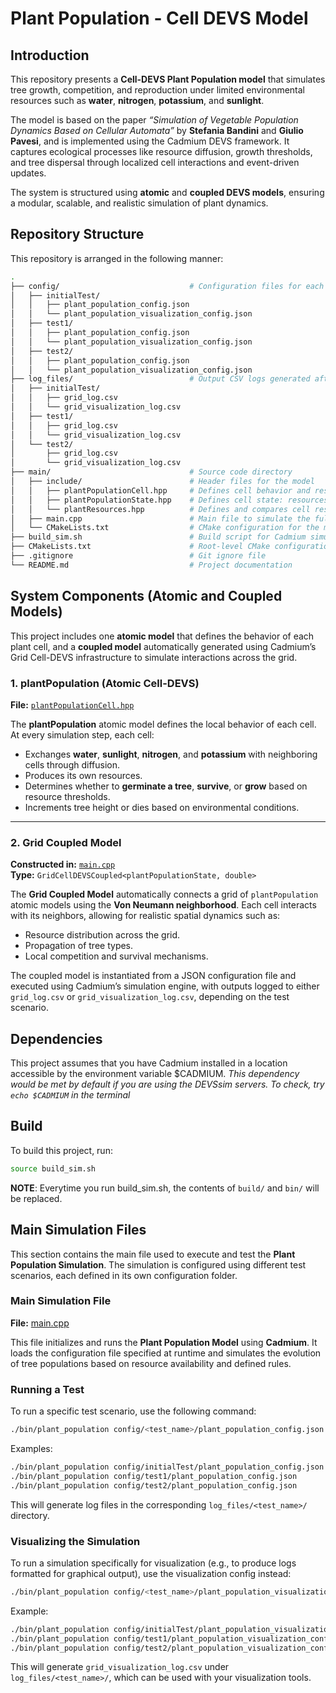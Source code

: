 # Plant Population - Cell DEVS Model

## Introduction
This repository presents a **Cell-DEVS Plant Population model** that simulates tree growth, competition, and reproduction under limited environmental resources such as **water**, **nitrogen**, **potassium**, and **sunlight**.

The model is based on the paper *“Simulation of Vegetable Population Dynamics Based on Cellular Automata”* by **Stefania Bandini** and **Giulio Pavesi**, and is implemented using the Cadmium DEVS framework. It captures ecological processes like resource diffusion, growth thresholds, and tree dispersal through localized cell interactions and event-driven updates.

The system is structured using **atomic** and **coupled DEVS models**, ensuring a modular, scalable, and realistic simulation of plant dynamics.

## Repository Structure
This repository is arranged in the following manner:

```sh
.
├── config/                             # Configuration files for each test scenario
│   ├── initialTest/
│   │   ├── plant_population_config.json
│   │   └── plant_population_visualization_config.json
│   ├── test1/
│   │   ├── plant_population_config.json
│   │   └── plant_population_visualization_config.json
│   ├── test2/
│   │   ├── plant_population_config.json
│   │   └── plant_population_visualization_config.json
├── log_files/                          # Output CSV logs generated after simulation
│   ├── initialTest/
│   │   ├── grid_log.csv
│   │   └── grid_visualization_log.csv
│   ├── test1/
│   │   ├── grid_log.csv
│   │   └── grid_visualization_log.csv
│   └── test2/
│       ├── grid_log.csv
│       └── grid_visualization_log.csv
├── main/                               # Source code directory
│   ├── include/                        # Header files for the model
│   │   ├── plantPopulationCell.hpp     # Defines cell behavior and resource-based state updates
│   │   ├── plantPopulationState.hpp    # Defines cell state: resources, tree type, and height
│   │   └── plantResources.hpp          # Defines and compares cell resources (water, sunlight, nitrogen, potassium)
│   ├── main.cpp                        # Main file to simulate the full system
│   └── CMakeLists.txt                  # CMake configuration for the main directory
├── build_sim.sh                        # Build script for Cadmium simulation
├── CMakeLists.txt                      # Root-level CMake configuration
├── .gitignore                          # Git ignore file
└── README.md                           # Project documentation
```

## System Components (Atomic and Coupled Models)

This project includes one **atomic model** that defines the behavior of each plant cell, and a **coupled model** automatically generated using Cadmium’s Grid Cell-DEVS infrastructure to simulate interactions across the grid.

### **1. plantPopulation (Atomic Cell-DEVS)**  
**File:** [`plantPopulationCell.hpp`](main/include/plantPopulationCell.hpp)  

The **plantPopulation** atomic model defines the local behavior of each cell. At every simulation step, each cell:
- Exchanges **water**, **sunlight**, **nitrogen**, and **potassium** with neighboring cells through diffusion.
- Produces its own resources.
- Determines whether to **germinate a tree**, **survive**, or **grow** based on resource thresholds.
- Increments tree height or dies based on environmental conditions.

---

### **2. Grid Coupled Model**  
**Constructed in:** [`main.cpp`](main/main.cpp)  
**Type:** `GridCellDEVSCoupled<plantPopulationState, double>`

The **Grid Coupled Model** automatically connects a grid of `plantPopulation` atomic models using the **Von Neumann neighborhood**. Each cell interacts with its neighbors, allowing for realistic spatial dynamics such as:
- Resource distribution across the grid.
- Propagation of tree types.
- Local competition and survival mechanisms.

The coupled model is instantiated from a JSON configuration file and executed using Cadmium’s simulation engine, with outputs logged to either `grid_log.csv` or `grid_visualization_log.csv`, depending on the test scenario.

## Dependencies
This project assumes that you have Cadmium installed in a location accessible by the environment variable $CADMIUM.
_This dependency would be met by default if you are using the DEVSsim servers. To check, try `echo $CADMIUM` in the terminal_

## Build
To build this project, run:
```sh
source build_sim.sh
```

__NOTE__: Everytime you run build_sim.sh, the contents of `build/` and `bin/` will be replaced.


## **Main Simulation Files**  

This section contains the main file used to execute and test the **Plant Population Simulation**. The simulation is configured using different test scenarios, each defined in its own configuration folder.  

### **Main Simulation File**  
**File:** [main.cpp](main/main.cpp)  

This file initializes and runs the **Plant Population Model** using **Cadmium**. It loads the configuration file specified at runtime and simulates the evolution of tree populations based on resource availability and defined rules.  

### **Running a Test**  

To run a specific test scenario, use the following command:  

```bash
./bin/plant_population config/<test_name>/plant_population_config.json
```

Examples:  
```bash
./bin/plant_population config/initialTest/plant_population_config.json  
./bin/plant_population config/test1/plant_population_config.json  
./bin/plant_population config/test2/plant_population_config.json  
```

This will generate log files in the corresponding `log_files/<test_name>/` directory.

### **Visualizing the Simulation**  

To run a simulation specifically for visualization (e.g., to produce logs formatted for graphical output), use the visualization config instead:  

```bash
./bin/plant_population config/<test_name>/plant_population_visualization_config.json
```

Example:  
```bash
./bin/plant_population config/initialTest/plant_population_visualization_config.json
./bin/plant_population config/test1/plant_population_visualization_config.json
./bin/plant_population config/test2/plant_population_visualization_config.json
```

This will generate `grid_visualization_log.csv` under `log_files/<test_name>/`, which can be used with your visualization tools.
